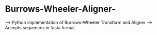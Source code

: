 # Burrows-Wheeler-Aligner-
--> Python implementation of Burrows-Wheeler Transform and Aligner
--> Accepts sequences in fasta format 
